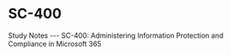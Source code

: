 # SC-400
Study Notes --- SC-400: Administering Information Protection and Compliance in Microsoft 365
